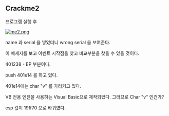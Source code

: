 ## Crackme2

프로그램 실행 후

[![me2.png](https://i.postimg.cc/HLfgjrPH/me2.png)](https://postimg.cc/qtXY5vTZ)

name 과 serial 을 넣었더니 wrong serial 을 보여준다.

이 메세지를 보고 이벤트 시작점을 찾고 비교부분을 찾을 수 있을 것이다.

401238 - EP 부분이다.

push 401e14 를 하고 있다.

401e14에는 char "v" 를 가리키고 있다.

VB 전용 엔진을 사용하는 Visual Basic으로 제작되었다. 그러므로 Char "v" 인건가?

esp 값이 19ff70 으로 바뀌였다.

